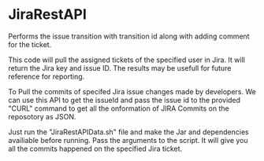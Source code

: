 # JiraRestAPI
Performs the issue transition with transition id along with adding comment for the ticket.

This code will pull the assigned tickets of the specified user in Jira.
  It will return the Jira key and issue ID. The results may be usefull for future reference for reporting.
  
To Pull the commits of specifed Jira issue changes made by developers. 
We can use this API to get the issueId and pass the issue id to the provided "CURL" command to get all the onformation of JIRA Commits on the reposotory as JSON.

Just run the "JiraRestAPIData.sh" file and make the Jar and dependencies availiable before running. Pass the arguments to the script. It will give you all the commits happened on the specified Jira ticket.
